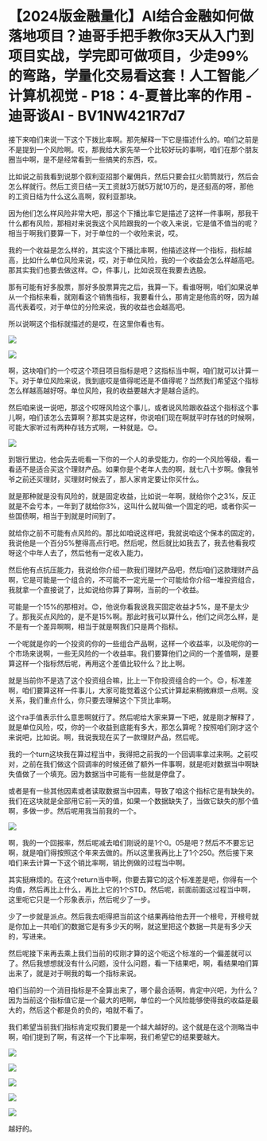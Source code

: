 # 【2024版金融量化】AI结合金融如何做落地项目？迪哥手把手教你3天从入门到项目实战，学完即可做项目，少走99%的弯路，学量化交易看这套！人工智能／计算机视觉 - P18：4-夏普比率的作用 - 迪哥谈AI - BV1NW421R7d7

接下来咱们来说一下这个下拨比率啊。那先解释一下它是描述什么的。咱们之前是不是提到一个风险啊。哎，那我给大家先举一个比较好玩的事啊，咱们在那个朋友圈当中啊，是不是经常看到一些搞笑的东西，哎。

比如说之前我看到说那个叙利亚招那个雇佣兵，然后只要会扛火箭筒就行，然后会怎么样就行。然后工资日结一天工资就3万就5万就10万的，是还挺高的呀，那他的工资日结为什么这么高啊，叙利亚那块。

因为他们怎么样风险非常大吧，那这个下播比率它是描述了这样一件事啊，那我干什么都有风险，那相对来说我这个风险跟我的一个收入来说，它是值不值当的呢？相当于啊我们要算一下，对于单位的一个收险来说，哎。

我的一个收益是怎么样的，其实这个下播比率啊，他描述这样一个指标，指标越高，比如什么单位风险来说，哎，对于单位风险，我的一个收益会怎么样越高吧。那其实我们也要去做这样。😊，件事儿，比如说现在我要去选股。

那有可能有好多股票，那好多股票算完之后，我算一下。看谁呀啊，咱们如果说单从一个指标来看，就刚看这个销售指标，我要看什么，那肯定是他高的呀，因为越高代表着哎，对于单位的分险来说，我的收益也会越高吧。

所以说啊这个指标就描述的是哎，在这里你看也有。

![](img/1ac83bb99b6d516812ed84949557a3e4_1.png)

![](img/1ac83bb99b6d516812ed84949557a3e4_2.png)

啊，这块咱们的一个哎这个项目项目指标是吧？这指标当中啊，咱们就可以计算一下。对于单位风险来说，我到底哎是值得呢还是不值得呢？当然我们希望这个指标怎么样越高越好呀。单位风险，我的收益要越大才是越合适的。

然后咱来说一说吧，那这个哎呀风险这个事儿，或者说风险跟收益这个指标这个事儿啊，咱们该怎么去算啊？那其实是这样，你说咱们现在啊就平时存钱的时候啊，可能大家听过有两种存钱方式啊，一种就是。😊。



![](img/1ac83bb99b6d516812ed84949557a3e4_4.png)

到银行里边，他会先去呃看一下你的一个人的承受能力，你的一个风险等级，看一看适不是适合买这个理财产品。如果你是个老年人去的啊，就七八十岁啊。像我爷爷之前还买理财，买理财时候去了，那人家肯定要让你买什么。

就是那种就是没有风险的，就是固定收益，比如说一年啊，就给你个之3%，反正就是不会亏本，一年到了就给你3%，这叫什么就叫做一个固定的吧，或者你买一些国债啊，相当于到就是时间到了。

就给你之前不可能有点风险的。那比如咱说这样吧，我就说咱这个保本的固定的，我说他是一个百分5%整得高点行吧。然后呢，然后就比如我去了，我去他看我哎呀这个中年人去了，然后他有一定收入能力。

然后他有点抗压能力，我说给你介绍一款我们理财产品吧，然后咱们这款理财产品啊，它是可能是一个组合的，不可能不一定光是一个可能给你介绍一堆投资组合，我就拿一个直接说了，比如说给你算了算啊，当前的一个收益。

可能是一个15%的那相对。😊，他说你看我说我买固定收益才5%，是不是太少了。那我买点风险的，是不是15%啊。那此时我可以算什么，他们之间怎么样，是不是有一个差异啊啊，相当于就是啊我们只是两个指标。

一个呢就是你的一个投资的你的一些组合产品啊，这样一个收益率，以及呢你的一个市场来说啊，一些无风险的一个收益率。我们要算他们之间的一个差值啊，是要算这样一个指标然后呢，再用这个差值比较什么？比上啊。

就是当前你不是选了这个投资组合嘛，比上一下你投资组合的一个。😊，标准差啊，咱们要算这样一件事儿，大家可能觉着这个公式计算起来稍微麻烦一点啊。没关系，我们重点什么，你只要去理解这个下货比率啊。

这个ra手值表示什么意思啊就行了。然后呢给大家来算一下吧，就是刚才解释了，就是单位风险，哎，你的一个收益到底能有多大，那怎么算呢？按照咱们刚才这个来说吧，比如说。啊，我说我现在买了一款理财产品，然后呢。

我的一个turn这块我在算过程当中，我得把之前我的一个回调率拿过来啊。之前哎对，之前在我们做这个回调率的时候还做了额外一件事啊，就是呃对数据当中啊缺失值做了一个填充。因为数据当中可能有一些就是停盘了。

或者是有一些其他因素或者读取数据当中因素，导致了咱这个指标它是有缺失的。我们在这块就是全部用它前一天的值，如果一个数据缺失了，当做它缺失的那个值啊，多做一步。然后呢用我当前我的一个。



![](img/1ac83bb99b6d516812ed84949557a3e4_6.png)

啊，我的一个回报率，然后呢减去咱们刚说的是1个0。05是吧？然后不不要忘记啊，就是咱们得按照这个年来去做的。所以这里我再比上了1个250。然后接下来咱们来去计算一下这个销比率啊，销比例做的过程当中啊。

其实挺麻烦的。在这个return当中啊，你要去算它的这个标准差是吧，你得有一个均值，然后再比上什么，再比上它的1个STD。然后呢，前面前面这过程当中啊，这里呃它只是一个形象表示，然后呢少了一步。

少了一步就是派点。然后我去呃得把当前这个结果再给他去开一个根号，开根号就是你加上一共咱们的数据它是有多少天的啊，就这里把这个数据一共是有多少天的，写进来。

然后呢接下来再去乘上我们当前的哎刚才算的这个呃这个标准的一个偏差就可以了。然后我想想就没有什么问题，没什么问题，看一下结果吧，啊，看结果咱们算出来了，就是对于啊我的每一个指标来说。

咱们当前的一个消目指标是不全算出来了，哪个最合适啊，肯定中兴吧，为什么？因为当前这个指标值它是一个最大的吧啊，单位的一个风险能够使得我的收益是最大的，然后这个都是负的负的，咱就不看了。

我们希望当前我们指标肯定哎我们要是一个越大越好的。这个就是在这个测略当中啊，咱们提到了啊，有这样一个下比率啊，我们希望它的结果要越大。



![](img/1ac83bb99b6d516812ed84949557a3e4_8.png)

![](img/1ac83bb99b6d516812ed84949557a3e4_9.png)

![](img/1ac83bb99b6d516812ed84949557a3e4_10.png)

![](img/1ac83bb99b6d516812ed84949557a3e4_11.png)

![](img/1ac83bb99b6d516812ed84949557a3e4_12.png)

越好的。